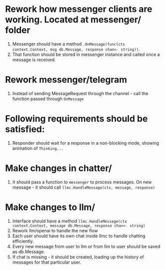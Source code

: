 # Rework how messenger clients are working. Located at messenger/ folder

1. Messenger should have a method `.OnMessage(func(ctx context.Context, msg db.Message, response chan<- string))`.
2. That function should be stored in messenger instance and called once a message is received.

# Rework messenger/telegram

1. Instead of sending MessageRequest through the channel - call the function passed through `OnMessage`

# Following requirements should be satisfied:

1. Responder should wait for a response in a non-blocking mode, showing animation of `Thinking...`

# Make changes in chatter/

1. It should pass a function to `messenger` to process messages. On new message - it should call `llmc.HandleMessage(ctx, message, response)`

# Make changes to llm/

1. Interface should have a method `llmc.HandleMessage(ctx context.Context, message db.Message, response chan<- string)`
2. Rework llm/openai to handle the new flow
3. Each user should have its own chat inside llmc to handle chatting efficiently.
4. Every new message from user to llm or from llm to user should be saved as db.Message.
5. If chat is missing - it should be created, loading up the history of messages for that particular user.
